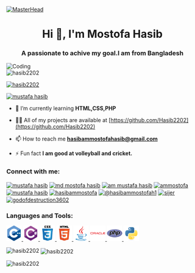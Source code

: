 [![MasterHead](https://user-images.githubusercontent.com/74038190/212748842-9fcbad5b-6173-4175-8a61-521f3dbb7514.gif)](https://.io)
<h1 align="center">Hi 👋, I'm Mostofa Hasib</h1>
<h3 align="center">A passionate to achive my goal.I am from Bangladesh</h3>
            <img align="right" alt="Coding" width="800" src="https://present.readthedocs.io/en/latest/_images/welcome-to-coding.gif">

<p align="left"> <img src="https://komarev.com/ghpvc/?username=hasib2202&label=Profile%20views&color=0e75b6&style=flat" alt="hasib2202" /> </p>

<p align="left"> <a href="https://github.com/ryo-ma/github-profile-trophy"><img src="https://github-profile-trophy.vercel.app/?username=hasib2202" alt="hasib2202" /></a> </p>

<p align="left"> <a href="https://twitter.com/mustafa hasib" target="blank"><img src="https://img.shields.io/twitter/follow/mustafa hasib?logo=twitter&style=for-the-badge" alt="mustafa hasib" /></a> </p>

- 🌱 I’m currently learning **HTML,CSS,PHP**

- 👨‍💻 All of my projects are available at [https://github.com/Hasib2202](https://github.com/Hasib2202)

- 📫 How to reach me **hasibammostofahasib@gmail.com**

- ⚡ Fun fact **I am good at volleyball and cricket.**

<h3 align="left">Connect with me:</h3>
<p align="left">
<a href="https://twitter.com/mustafa hasib" target="blank"><img align="center" src="https://raw.githubusercontent.com/rahuldkjain/github-profile-readme-generator/master/src/images/icons/Social/twitter.svg" alt="mustafa hasib" height="30" width="40" /></a>
<a href="https://linkedin.com/in/md mostofa hasib" target="blank"><img align="center" src="https://raw.githubusercontent.com/rahuldkjain/github-profile-readme-generator/master/src/images/icons/Social/linked-in-alt.svg" alt="md mostofa hasib" height="30" width="40" /></a>
<a href="https://fb.com/am mustafa hasib" target="blank"><img align="center" src="https://raw.githubusercontent.com/rahuldkjain/github-profile-readme-generator/master/src/images/icons/Social/facebook.svg" alt="am mustafa hasib" height="30" width="40" /></a>
<a href="https://instagram.com/ammostofa" target="blank"><img align="center" src="https://raw.githubusercontent.com/rahuldkjain/github-profile-readme-generator/master/src/images/icons/Social/instagram.svg" alt="ammostofa" height="30" width="40" /></a>
<a href="https://www.youtube.com/c/mustafa hasib" target="blank"><img align="center" src="https://raw.githubusercontent.com/rahuldkjain/github-profile-readme-generator/master/src/images/icons/Social/youtube.svg" alt="mustafa hasib" height="30" width="40" /></a>
<a href="https://www.codechef.com/users/hasibammostofa" target="blank"><img align="center" src="https://cdn.jsdelivr.net/npm/simple-icons@3.1.0/icons/codechef.svg" alt="hasibammostofa" height="30" width="40" /></a>
<a href="https://www.hackerrank.com/@hasibammostofah1" target="blank"><img align="center" src="https://raw.githubusercontent.com/rahuldkjain/github-profile-readme-generator/master/src/images/icons/Social/hackerrank.svg" alt="@hasibammostofah1" height="30" width="40" /></a>
<a href="https://codeforces.com/profile/sijer" target="blank"><img align="center" src="https://raw.githubusercontent.com/rahuldkjain/github-profile-readme-generator/master/src/images/icons/Social/codeforces.svg" alt="sijer" height="30" width="40" /></a>
<a href="https://discord.gg/godofdestruction3602" target="blank"><img align="center" src="https://raw.githubusercontent.com/rahuldkjain/github-profile-readme-generator/master/src/images/icons/Social/discord.svg" alt="godofdestruction3602" height="30" width="40" /></a>
</p>

<h3 align="left">Languages and Tools:</h3>
<p align="left"> <a href="https://www.w3schools.com/cpp/" target="_blank" rel="noreferrer"> <img src="https://raw.githubusercontent.com/devicons/devicon/master/icons/cplusplus/cplusplus-original.svg" alt="cplusplus" width="40" height="40"/> </a> <a href="https://www.w3schools.com/cs/" target="_blank" rel="noreferrer"> <img src="https://raw.githubusercontent.com/devicons/devicon/master/icons/csharp/csharp-original.svg" alt="csharp" width="40" height="40"/> </a> <a href="https://www.w3schools.com/css/" target="_blank" rel="noreferrer"> <img src="https://raw.githubusercontent.com/devicons/devicon/master/icons/css3/css3-original-wordmark.svg" alt="css3" width="40" height="40"/> </a> <a href="https://www.w3.org/html/" target="_blank" rel="noreferrer"> <img src="https://raw.githubusercontent.com/devicons/devicon/master/icons/html5/html5-original-wordmark.svg" alt="html5" width="40" height="40"/> </a> <a href="https://www.java.com" target="_blank" rel="noreferrer"> <img src="https://raw.githubusercontent.com/devicons/devicon/master/icons/java/java-original.svg" alt="java" width="40" height="40"/> </a> <a href="https://www.oracle.com/" target="_blank" rel="noreferrer"> <img src="https://raw.githubusercontent.com/devicons/devicon/master/icons/oracle/oracle-original.svg" alt="oracle" width="40" height="40"/> </a> <a href="https://www.php.net" target="_blank" rel="noreferrer"> <img src="https://raw.githubusercontent.com/devicons/devicon/master/icons/php/php-original.svg" alt="php" width="40" height="40"/> </a> <a href="https://www.python.org" target="_blank" rel="noreferrer"> <img src="https://raw.githubusercontent.com/devicons/devicon/master/icons/python/python-original.svg" alt="python" width="40" height="40"/> </a> </p>

<p><img align="left" src="https://github-readme-stats.vercel.app/api/top-langs?username=hasib2202&show_icons=true&locale=en&layout=compact" alt="hasib2202" /></p>

<p>&nbsp;<img align="center" src="https://github-readme-stats.vercel.app/api?username=hasib2202&show_icons=true&locale=en" alt="hasib2202" /></p>

<p><img align="center" src="https://github-readme-streak-stats.herokuapp.com/?user=hasib2202&" alt="hasib2202" /></p>

